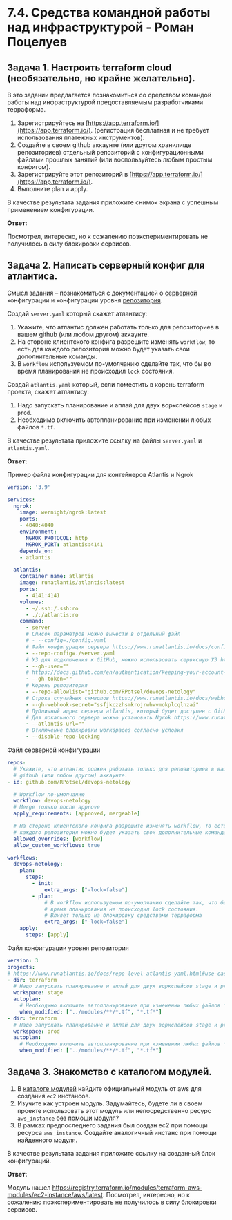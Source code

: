 # 7.4. Средства командной работы над инфраструктурой - Роман Поцелуев

## Задача 1. Настроить terraform cloud (необязательно, но крайне желательно).

В это задании предлагается познакомиться со средством командой работы над инфраструктурой предоставляемым разработчиками терраформа.

1. Зарегистрируйтесь на [https://app.terraform.io/](https://app.terraform.io/).
(регистрация бесплатная и не требует использования платежных инструментов).
1. Создайте в своем github аккаунте (или другом хранилище репозиториев) отдельный репозиторий с конфигурационными файлами прошлых занятий (или воспользуйтесь любым простым конфигом).
1. Зарегистрируйте этот репозиторий в [https://app.terraform.io/](https://app.terraform.io/).
1. Выполните plan и apply. 

В качестве результата задания приложите снимок экрана с успешным применением конфигурации.

__Ответ:__

Посмотрел, интересно, но к сожалению поэкспериментировать не получилось в силу блокировки сервисов.

## Задача 2. Написать серверный конфиг для атлантиса.

Смысл задания – познакомиться с документацией 
о [серверной](https://www.runatlantis.io/docs/server-side-repo-config.html) конфигурации и конфигурации уровня 
 [репозитория](https://www.runatlantis.io/docs/repo-level-atlantis-yaml.html).

Создай `server.yaml` который скажет атлантису:
1. Укажите, что атлантис должен работать только для репозиториев в вашем github (или любом другом) аккаунте.
1. На стороне клиентского конфига разрешите изменять `workflow`, то есть для каждого репозитория можно будет указать свои дополнительные команды. 
1. В `workflow` используемом по-умолчанию сделайте так, что бы во время планирования не происходил `lock` состояния.

Создай `atlantis.yaml` который, если поместить в корень terraform проекта, скажет атлантису:
1. Надо запускать планирование и аплай для двух воркспейсов `stage` и `prod`.
1. Необходимо включить автопланирование при изменении любых файлов `*.tf`.

В качестве результата приложите ссылку на файлы `server.yaml` и `atlantis.yaml`.

__Ответ:__

Пример файла конфигурации для контейнеров Atlantis и Ngrok

```YAML
version: '3.9'

services:
  ngrok:
    image: wernight/ngrok:latest
    ports:
    - 4040:4040
    environment:
      NGROK_PROTOCOL: http
      NGROK_PORT: atlantis:4141
    depends_on:
    - atlantis

  atlantis:
    container_name: atlantis
    image: runatlantis/atlantis:latest
    ports:
      - 4141:4141
    volumes:
      - ~/.ssh:/.ssh:ro
      - ./:/atlantis:ro
    command: 
      - server
      # Список параметров можно вынести в отдельный файл 
      # - --config=./config.yaml
      # Файл конфигурации сервера https://www.runatlantis.io/docs/configuring-atlantis.html#flags 
      - --repo-config=./server.yaml
      # УЗ для подключения к GitHub, можно использовать сервисную УЗ https://docs.github.com/en/developers/apps/building-github-apps/creating-a-github-app
      - --gh-user=""
      # https://docs.github.com/en/authentication/keeping-your-account-and-data-secure/creating-a-personal-access-token#creating-a-token 
      - --gh-token=""
      # Корень репозитория
      - --repo-allowlist="github.com/RPotsel/devops-netology"
      # Строка случайных символов https://www.runatlantis.io/docs/webhook-secrets.html#generating-a-webhook-secret 
      - --gh-webhook-secret="ssfjkczzhsmkrojrwhwvmokplcqlnzai"
      # Публичный адрес сервера atlantis, который будет доступен с GitHub
      # Для локального сервера можно установить Ngrok https://www.runatlantis.io/guide/testing-locally.htm
      - --atlantis-url=""
      # Отключение блокировки workspaces согласно условия
      - --disable-repo-locking
```

Файл серверной конфигурации

```YAML
repos:
  # Укажите, что атлантис должен работать только для репозиториев в вашем 
  # github (или любом другом) аккаунте.
- id: github.com/RPotsel/devops-netology

  # Workflow по-умолчанию
  workflow: devops-netology
  # Merge только после approve
  apply_requirements: [approved, mergeable]

  # На стороне клиентского конфига разрешите изменять workflow, то есть для 
  # каждого репозитория можно будет указать свои дополнительные команды.
  allowed_overrides: [workflow]
  allow_custom_workflows: true

workflows:
  devops-netology:
    plan: 
      steps:
        - init:
            extra_args: ["-lock=false"]
        - plan:
            # В workflow используемом по-умолчанию сделайте так, что бы во 
            # время планирования не происходил lock состояния.
            # Влияет только на блокировку средствами терраформа
            extra_args: ["-lock=false"]
    apply:
      steps: [apply]
```

Файл конфигурации уровня репозитория

```YAML
version: 3
projects:
# https://www.runatlantis.io/docs/repo-level-atlantis-yaml.html#use-cases
- dir: terraform
  # Надо запускать планирование и аплай для двух воркспейсов stage и prod.
  workspace: stage
  autoplan:
    # Необходимо включить автопланирование при изменении любых файлов *.tf.
    when_modified: ["../modules/**/*.tf", "*.tf*"]
- dir: terraform
  # Надо запускать планирование и аплай для двух воркспейсов stage и prod.
  workspace: prod
  autoplan:
    # Необходимо включить автопланирование при изменении любых файлов *.tf.
    when_modified: ["../modules/**/*.tf", "*.tf*"]
```

## Задача 3. Знакомство с каталогом модулей.

1. В [каталоге модулей](https://registry.terraform.io/browse/modules) найдите официальный модуль от aws для создания `ec2` инстансов.
2. Изучите как устроен модуль. Задумайтесь, будете ли в своем проекте использовать этот модуль или непосредственно ресурс `aws_instance` без помощи модуля?
3. В рамках предпоследнего задания был создан ec2 при помощи ресурса `aws_instance`. Создайте аналогичный инстанс при помощи найденного модуля.

В качестве результата задания приложите ссылку на созданный блок конфигураций.

__Ответ:__

Модуль нашел https://registry.terraform.io/modules/terraform-aws-modules/ec2-instance/aws/latest. Посмотрел, интересно, но к сожалению поэкспериментировать не получилось в силу блокировки сервисов.
